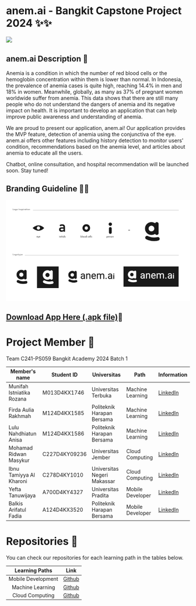 # anem.ai  - Bangkit Capstone Project 2024 ✨✨
<p>
   <img src ="./assets/Screenshots Application anem.ai.png"/>
</p>

## anem.ai Description 📱
Anemia is a condition in which the number of red blood cells or the hemoglobin concentration within them is lower than normal. In Indonesia, the prevalence of anemia cases is quite high, reaching 14.4% in men and 18% in women. Meanwhile, globally, as many as 37% of pregnant women worldwide suffer from anemia. This data shows that there are still many people who do not understand the dangers of anemia and its negative impact on health. It is important to develop an application that can help improve public awareness and understanding of anemia.

We are proud to present our application, anem.ai! Our application provides the MVP feature, detection of anemia using the conjunctiva of the eye. anem.ai offers other features including history detection to monitor users' condition, recommendations based on the anemia level, and articles about anemia to educate all the users. 

Chatbot, online consultation, and hospital recommendation will be launched soon. Stay tuned!



<!-- Profil Header -->

## Branding Guideline 💆‍♀️
<p>
  <img src="./assets/Branding 2.PNG"/>
</p>


## [Download App Here (.apk file)]()📲


# Project Member 🤝
Team C241-PS059 Bangkit Academy 2024 Batch 1

| Member's name                   | Student ID   | Universitas                  | Path              | Information                                          |
|---------------------------------|--------------|------------------------------|-------------------|------------------------------------------------------|
| Munifah Istniatika Rozana       | M013D4KX1746 | Universitas Terbuka          | Machine Learning | [LinkedIn](https://www.linkedin.com/in/munifah-istniatika-rozana/)|
| Firda Aulia Rakhmah             | M124D4KX1585 | Politeknik Harapan Bersama   | Machine Learning | [LinkedIn](https://www.linkedin.com/in/firda-aulia-rakhmah/) |
| Lulu Nahdhiatun Anisa           | M124D4KX1586 | Politeknik Harapan Bersama   | Machine Learning | [LinkedIn](https://www.linkedin.com/in/lulu-nadhiatun-anisa/)    |
| Mohamad Ridwan Masykur          | C227D4KY09236| Universitas Jember           | Cloud Computing  | [LinkedIn](https://www.linkedin.com/in/mohamadridwanmasykur/)|
| Ibnu Tamiyya Al Kharoni         | C278D4KY1010 | Universitas Negeri Makassar  | Cloud Computing  | [LinkedIn](https://www.linkedin.com/in/ibnu-tamiyya-al-kharoni-96b6a52a0/)  |
| Yefta Tanuwijaya                | A700D4KY4327 | Universitas Pradita          | Mobile Developer | [LinkedIn](https://www.linkedin.com/in/yefta-tanuwijaya-9a65621b9/)|
| Balkis Arifatul Fadia           | A124D4KX3520 | Politeknik Harapan Bersama   | Mobile Developer | [LinkedIn](https://www.linkedin.com/in/balkis-arifatul-fadia-6b6b16223/)  |


# Repositories 📁
You can check our repositories for each learning path in the tables below. 

|   Learning Paths   |                                Link                                |
| :----------------: | :----------------------------------------------------------------: |
| Mobile Development | [Github]()       |
|  Machine Learning  |  [Github]()       |
|   Cloud Computing  |   [Github]()    |
